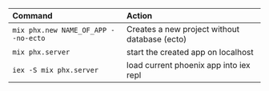 | Command                             | Action                                        |
| :---------------------------------- | :-------------------------------------------- |
| `mix phx.new NAME_OF_APP --no-ecto` | Creates a new project without database (ecto) |
| `mix phx.server`                    | start the created app on localhost            |
| `iex -S mix phx.server`             | load current phoenix app into iex repl        |

